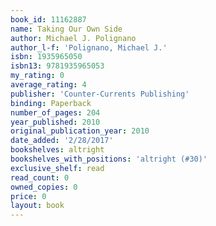 ```yaml
---
book_id: 11162887
name: Taking Our Own Side
author: Michael J. Polignano
author_l-f: 'Polignano, Michael J.'
isbn: 1935965050
isbn13: 9781935965053
my_rating: 0
average_rating: 4
publisher: 'Counter-Currents Publishing'
binding: Paperback
number_of_pages: 204
year_published: 2010
original_publication_year: 2010
date_added: '2/28/2017'
bookshelves: altright
bookshelves_with_positions: 'altright (#30)'
exclusive_shelf: read
read_count: 0
owned_copies: 0
price: 0
layout: book
---
```

